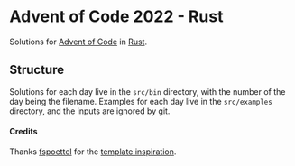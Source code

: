 # Advent of Code 2022 - Rust

Solutions for [Advent of Code](https://adventofcode.com/) in [Rust](https://www.rust-lang.org/).

<!--- advent_readme_stars table --->

## Structure

Solutions for each day live in the `src/bin` directory, with the number of the day being the filename.
Examples for each day live in the `src/examples` directory, and the inputs are ignored by git.

#### Credits

Thanks [fspoettel](https://github.com/fspoettel) for the [template inspiration](https://github.com/fspoettel/advent-of-code-rust).
